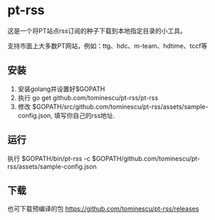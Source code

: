 # pt-rss

这是一个将PT站点rss订阅的种子下载到本地指定目录的小工具。

支持市面上大多数PT网站，例如：ttg、hdc、m-team、hdtime、tccf等

## 安装

1. 安装golang并设置好$GOPATH
2. 执行 go get github.com/tominescu/pt-rss/pt-rss
3. 修改 $GOPATH/src/github.com/tominescu/pt-rss/assets/sample-config.json, 填写你自己的rss地址.

## 运行

执行 $GOPATH/bin/pt-rss -c $GOPATH/github.com/tominescu/pt-rss/assets/sample-config.json

## 下载

也可下载预编译的包 https://github.com/tominescu/pt-rss/releases
